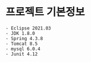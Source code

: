 # 프로젝트 기본정보
	- Eclipse 2021.03
	- JDK 1.8.0
	- Spring 4.3.8
	- Tomcat 8.5
	- mysql 6.0.4
	- Junit 4.12